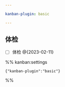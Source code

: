 ```yaml
---

kanban-plugin: basic

---
```


## 体检

- [ ] 体检 @{2023-02-11}




%% kanban:settings
```
{"kanban-plugin":"basic"}
```
%%